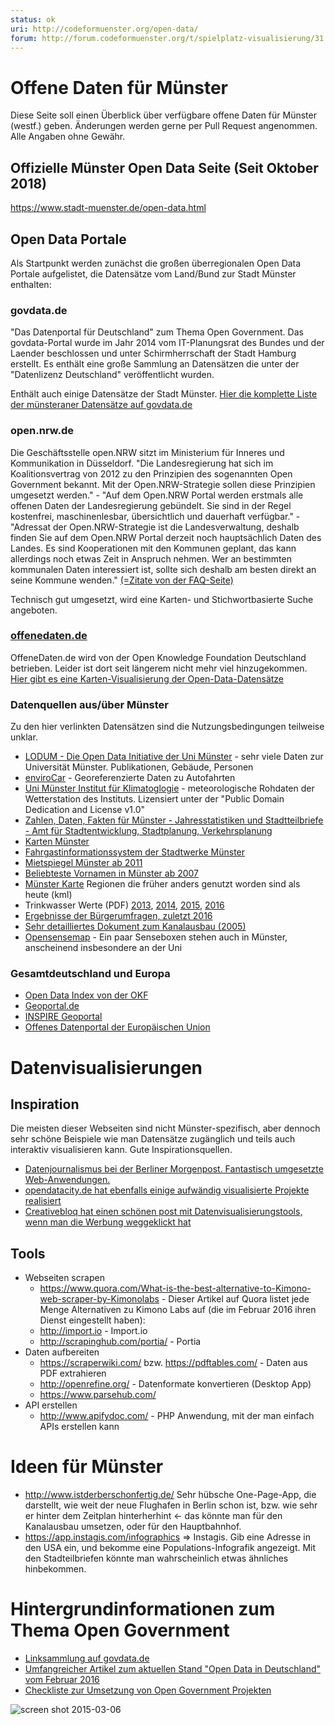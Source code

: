 ```yaml
---
status: ok
uri: http://codeformuenster.org/open-data/
forum: http://forum.codeformuenster.org/t/spielplatz-visualisierung/31
---
```


# Offene Daten für Münster

Diese Seite soll einen Überblick über verfügbare offene Daten für Münster (westf.) geben. Änderungen werden gerne per Pull Request angenommen. Alle Angaben ohne Gewähr.

## Offizielle Münster Open Data Seite (Seit Oktober 2018)

https://www.stadt-muenster.de/open-data.html

## Open Data Portale

Als Startpunkt werden zunächst die großen überregionalen Open Data Portale aufgelistet, die Datensätze vom Land/Bund zur Stadt Münster enthalten:

### govdata.de

"Das Datenportal für Deutschland" zum Thema Open Government.
Das govdata-Portal wurde im Jahr 2014 vom IT-Planungsrat des Bundes und der Laender beschlossen und unter Schirmherrschaft der Stadt Hamburg erstellt. Es enthält eine große Sammlung an Datensätzen die unter der "Datenlizenz Deutschland" veröffentlicht wurden.

Enthält auch einige Datensätze der Stadt Münster. [Hier die komplette Liste der münsteraner Datensätze auf govdata.de](https://www.govdata.de/web/guest/suchen/-/searchresult/q/m%C3%BCnster)

### open.nrw.de

Die Geschäftsstelle open.NRW sitzt im Ministerium für Inneres und Kommunikation in Düsseldorf. "Die Landesregierung hat sich im Koalitionsvertrag von 2012 zu den Prinzipien des sogenannten Open Government bekannt. Mit der Open.NRW-Strategie sollen diese Prinzipien umgesetzt werden." - "Auf dem Open.NRW Portal werden erstmals alle offenen Daten der Landesregierung gebündelt. Sie sind in der Regel kostenfrei, maschinenlesbar, übersichtlich und dauerhaft verfügbar." - "Adressat der Open.NRW-Strategie ist die Landesverwaltung, deshalb finden Sie auf dem Open.NRW Portal derzeit noch hauptsächlich Daten des Landes. Es sind Kooperationen mit den Kommunen geplant, das kann allerdings noch etwas Zeit in Anspruch nehmen. Wer an bestimmten kommunalen Daten interessiert ist, sollte sich deshalb am besten direkt an seine Kommune wenden." [(=Zitate von der FAQ-Seite)](https://open.nrw/de/content/faq)

Technisch gut umgesetzt, wird eine Karten- und Stichwortbasierte Suche angeboten.

### [offenedaten.de](https://offenedaten.de)

OffeneDaten.de wird von der Open Knowledge Foundation Deutschland betrieben. Leider ist dort seit längerem nicht mehr viel hinzugekommen. [Hier gibt es eine Karten-Visualisierung der Open-Data-Datensätze](https://offenedaten.de/map)

### Datenquellen aus/über Münster

Zu den hier verlinkten Datensätzen sind die Nutzungsbedingungen teilweise unklar.

- [LODUM - Die Open Data Initiative der Uni Münster](http://lodum.de/) - sehr viele Daten zur Universität Münster. Publikationen, Gebäude, Personen
- [enviroCar](https://envirocar.org/) - Georeferenzierte Daten zu Autofahrten
- [Uni Münster Institut für Klimatoglogie](http://www.uni-muenster.de/Klima/wetter/wetter.php) -  meteorologische Rohdaten der Wetterstation des Instituts. Lizensiert unter der "Public Domain Dedication and License v1.0"
- [Zahlen, Daten, Fakten für Münster - Jahresstatistiken und Stadtteilbriefe - Amt für Stadtentwicklung, Stadtplanung, Verkehrsplanung](http://www.muenster.de/stadt/stadtplanung/zahlen.html)
- [Karten Münster](http://www.muenster.de/stadt/stadtplanung/statistik.html)
- [Fahrgastinformationssystem der Stadtwerke Münster](http://www.stadtwerke-muenster.de/fis/)
- [Mietspiegel Münster ab 2011](http://www.wohnungsboerse.net/mietspiegel-Muenster/5389)
- [Beliebteste Vornamen in Münster ab 2007](http://www.stadt-muenster.de/standesamt/geburten/vorname.html)
- [Münster Karte](http://aa-zoo.de/muenster-map/) Regionen die früher anders genutzt worden sind als heute (kml)
- Trinkwasser Werte (PDF) [2013](https://www.stadtwerke-muenster.de/fileadmin/stwms/trinkwasser/produkte/dokumente/SWMS_Trinkwasseranalyse_2013.pdf), [2014](https://www.stadtwerke-muenster.de/fileadmin/stwms/trinkwasser/produkte/dokumente/SWMS_Trinkwasseranalyse_2014.pdf), [2015](https://www.stadtwerke-muenster.de/fileadmin/stwms/trinkwasser/produkte/dokumente/SWMS_Trinkwasseranalyse_2015.pdf), [2016](https://www.stadtwerke-muenster.de/fileadmin/stwms/trinkwasser/produkte/dokumente/SWMS_Trinkwasseranalyse_2016.pdf)
- [Ergebnisse der Bürgerumfragen, zuletzt 2016](http://www.stadt-muenster.de/stadtentwicklung/kommunale-umfragen.html)
- [Sehr detailliertes Dokument zum Kanalausbau (2005)](http://www.wsd-w.wsv.de/aktuelles/Planfeststellung/Planfeststellungsbeschluesse/Dateien_DEK_Los_11_und_12/Mappe2/_Erlaeuterungsbericht_UVU_Teil_4.1.pdf)
- [Opensensemap](http://www.opensensemap.org/) - Ein paar Senseboxen stehen auch in Münster, anscheinend insbesondere an der Uni

### Gesamtdeutschland und Europa

- [Open Data Index von der OKF](https://index.okfn.org/place/de/)
- [Geoportal.de](http://www.geoportal.de/DE/Geoportal/geoportal.html?lang=de)
- [INSPIRE Geoportal](http://inspire-geoportal.ec.europa.eu/discovery/)
- [Offenes Datenportal der Europäischen Union](https://open-data.europa.eu)

# Datenvisualisierungen

## Inspiration

Die meisten dieser Webseiten sind nicht Münster-spezifisch, aber dennoch sehr schöne Beispiele wie man Datensätze zugänglich und teils auch interaktiv visualisieren kann. Gute Inspirationsquellen.

- [Datenjournalismus bei der Berliner Morgenpost. Fantastisch umgesetzte Web-Anwendungen.](http://www.morgenpost.de/interaktiv/)
- [opendatacity.de hat ebenfalls einige aufwändig visualisierte Projekte realisiert](https://opendatacity.de/)
- [Creativebloq hat einen schönen post mit Datenvisualisierungstools, wenn man die Werbung weggeklickt hat](http://www.creativebloq.com/design-tools/data-visualization-712402)

## Tools

- Webseiten scrapen
  - https://www.quora.com/What-is-the-best-alternative-to-Kimono-web-scraper-by-Kimonolabs - Dieser Artikel auf Quora listet jede Menge Alternativen zu Kimono Labs auf (die im Februar 2016 ihren Dienst eingestellt haben):
  - http://import.io - Import.io
  - http://scrapinghub.com/portia/ - Portia
- Daten aufbereiten
  - https://scraperwiki.com/ bzw. https://pdftables.com/ - Daten aus PDF extrahieren
  - http://openrefine.org/ - Datenformate konvertieren (Desktop App)
  - https://www.parsehub.com/
- API erstellen
  - http://www.apifydoc.com/ - PHP Anwendung, mit der man einfach APIs erstellen kann

# Ideen für Münster

- http://www.istderberschonfertig.de/ Sehr hübsche One-Page-App, die darstellt, wie weit der neue Flughafen in Berlin schon ist, bzw. wie sehr er hinter dem Zeitplan hinterherhint <- das könnte man für den Kanalausbau umsetzen, oder für den Hauptbahnhof.
- https://app.instagis.com/infographics => Instagis. Gib eine Adresse in den USA ein, und bekomme eine Populations-Infografik angezeigt. Mit den Stadteilbriefen könnte man wahrscheinlich etwas ähnliches hinbekommen.

# Hintergrundinformationen zum Thema Open Government

- [Linksammlung auf govdata.de](https://www.govdata.de/web/guest/bibliothek)
- [Umfangreicher Artikel zum aktuellen Stand "Open Data in Deutschland" vom Februar 2016](https://netzpolitik.org/2016/bundesregierung-schlaeft-bei-open-data-es-geht-nur-schleppend-voran/)
- [Checkliste zur Umsetzung von Open Government Projekten](https://playbook.cio.gov/)

![screen shot 2015-03-06](https://cloud.githubusercontent.com/assets/225698/6537906/acd199be-c45b-11e4-89f8-3f719d65ae8d.png)

